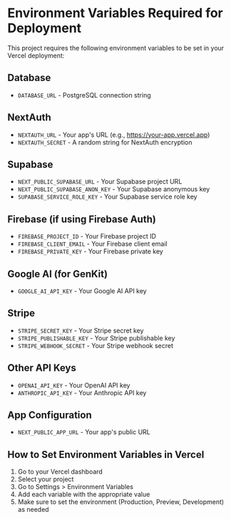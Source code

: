 # Environment Variables Required for Deployment

This project requires the following environment variables to be set in your Vercel deployment:

## Database
- `DATABASE_URL` - PostgreSQL connection string

## NextAuth
- `NEXTAUTH_URL` - Your app's URL (e.g., https://your-app.vercel.app)
- `NEXTAUTH_SECRET` - A random string for NextAuth encryption

## Supabase
- `NEXT_PUBLIC_SUPABASE_URL` - Your Supabase project URL
- `NEXT_PUBLIC_SUPABASE_ANON_KEY` - Your Supabase anonymous key
- `SUPABASE_SERVICE_ROLE_KEY` - Your Supabase service role key

## Firebase (if using Firebase Auth)
- `FIREBASE_PROJECT_ID` - Your Firebase project ID
- `FIREBASE_CLIENT_EMAIL` - Your Firebase client email
- `FIREBASE_PRIVATE_KEY` - Your Firebase private key

## Google AI (for GenKit)
- `GOOGLE_AI_API_KEY` - Your Google AI API key

## Stripe
- `STRIPE_SECRET_KEY` - Your Stripe secret key
- `STRIPE_PUBLISHABLE_KEY` - Your Stripe publishable key
- `STRIPE_WEBHOOK_SECRET` - Your Stripe webhook secret

## Other API Keys
- `OPENAI_API_KEY` - Your OpenAI API key
- `ANTHROPIC_API_KEY` - Your Anthropic API key

## App Configuration
- `NEXT_PUBLIC_APP_URL` - Your app's public URL

## How to Set Environment Variables in Vercel

1. Go to your Vercel dashboard
2. Select your project
3. Go to Settings > Environment Variables
4. Add each variable with the appropriate value
5. Make sure to set the environment (Production, Preview, Development) as needed 
